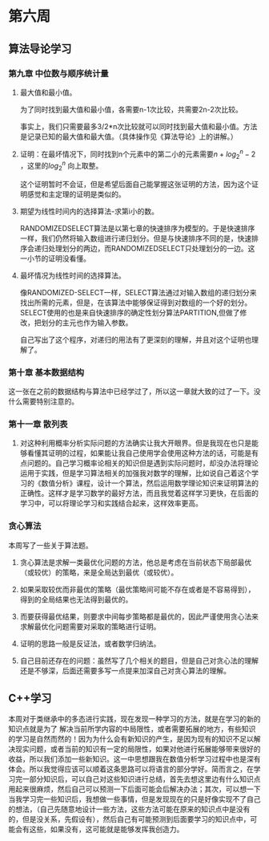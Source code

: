 # 第六周

##  算法导论学习

### 第九章 中位数与顺序统计量

1. 最大值和最小值。

   为了同时找到最大值和最小值，各需要n-1次比较，共需要2n-2次比较。

   事实上，我们只需要最多3/2*n次比较就可以同时找到最大值和最小值。方法是记录已知的最大值和最大值。（具体操作见《算法导论》上的讲解。）

2. 证明：在最坏情况下，同时找到n个元素中的第二小的元素需要$n+log_2^n -2$ ，这里的$log_2^n$ 向上取整。

   这个证明暂时不会证，但是希望后面自己能掌握这张证明的方法，因为这个证明感觉和主定理的证明是类似的。

3. 期望为线性时间内的选择算法-求第i小的数。

   RANDOMIZEDSELECT算法是以第七章的快速排序为模型的。于是快速排序一样，我们仍然将输入数组进行递归划分。但是与快速排序不同的是，快速排序会递归处理划分的两边，而RANDOMIZEDSELECT只处理划分的一边。这一小节的证明没看懂。

4. 最坏情况为线性时间的选择算法。

   像RANDOMIZED-SELECT一样，SELECT算法通过对输入数组的递归划分来找出所需的元素，但是，在该算法中能够保证得到对数组的一个好的划分。SELECT使用的也是来自快速排序的确定性划分算法PARTITION,但做了修改，把划分的主元也作为输入参数。

   自己写出了这个程序，对递归的用法有了更深刻的理解，并且对这个证明也理解了。

### 第十章 基本数据结构

这一张在之前的数据结构与算法中已经学过了，所以这一章就大致的过了一下。没什么需要特别注意的。

###  第十一章  散列表

1. 对这种利用概率分析实际问题的方法确实让我大开眼界。但是我现在也只是能够看懂其证明的过程，如果能让我自己使用学会使用这种方法的话，可能是有点问题的。自己学习概率论相关的知识但是遇到实际问题时，却没办法将理论运用于实践，但是学习算法相关的加强我对数学的理解，比如说自己着这个学习的《数值分析》课程，设计一个算法，然后运用数学理论知识来证明算法的正确性。这样才是学习数学的最好方法，而且我觉着这样学习更快，在后面的学习中，可以将理论学习和实践结合起来，这样效率更高。

### 贪心算法

本周写了一些关于算法题。

1. 贪心算法是求解一类最优化问题的方法，他总是考虑在当前状态下局部最优（或较优）的策略，来是全局达到最优（或较优）。

2. 如果采取较优而非最优的策略（最优策略间可能不存在或者是不容易得到），得到的全局结果也无法得到最优的。

3. 而要获得最优结果，则要求中间每步策略都是最优的，因此严谨使用贪心法来求解最优化问题需要对采取的策略进行证明。

4. 证明的思路一般是反证法，或者数学归纳法。

5. 自己目前还存在的问题：虽然写了几个相关的题目，但是自己对贪心法的理解还是不够深，后面还需要多写一点提来加深自己对贪心算法的理解。

## C++学习

本周对于类继承中的多态进行实践，现在发现一种学习的方法，就是在学习的新的知识点就是为了  解决当前所学内容的中局限性，或者需要拓展的地方，有些知识的学习是自然而然的！因为为什么会有新知识的产生，是因为现有的知识不足以解决现实问题，或者当前的知识有一定的局限性，如果对他进行拓展能够带来很好的收益，所以我们添加一些新知识。这一中思想跟我在数值分析学习过程中也是深有体会。所以我觉得应该可以顺着这条思路可以将语言的部分学好。简而言之，在学习完一部分知识后，可以自己对这些知识进行总结，首先去想这里边有什么知识点用起来很麻烦，然后自己可以预测一下后面可能会后解决办法；其次，可以想一下当我学习完一些知识后，我想做一些事情，但是发现现在的只是好像实现不了自己的想法，（自己先随意地设计一些方法，这些方法可能在原来的知识点中是没有的，但是没关系，先假设有），然后自己有可能预测到后面要学习的知识点中，可能会有这些，如果没有，这可能就是能够发挥我创造力。
